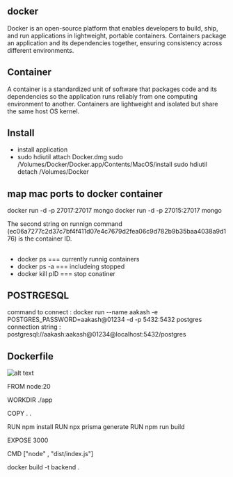 ## docker 
Docker is an open-source platform that enables developers to build, ship, and run applications in lightweight, portable containers. 
Containers package an application and its dependencies together, ensuring consistency across different environments.

## Container
A container is a standardized unit of software that packages code and its dependencies so the application runs reliably from one computing environment to another. 
Containers are lightweight and isolated but share the same host OS kernel.

## Install
- install application
- sudo hdiutil attach Docker.dmg
sudo /Volumes/Docker/Docker.app/Contents/MacOS/install
sudo hdiutil detach /Volumes/Docker

## map mac ports to docker container 
 docker run -d -p 27017:27017 mongo
 docker run -d -p 27015:27017 mongo

The second string on runnign command (ec06a7277c2d37c7bf4f411d07e4c7679d2fea06c9d782b9b35baa4038a9d176) is the container ID.

## 
- docker ps === currently runnig  containers
- docker ps -a === includeing stopped 
- docker kill pID === stop conatiner 


## POSTRGESQL
command to connect : docker run --name aakash -e POSTGRES_PASSWORD=aakash@01234  -d -p 5432:5432 postgres
connection string  :  postgresql://aakash:aakash@01234@localhost:5432/postgres

## Dockerfile

![alt text](<../Screenshot 2025-02-03 at 11.53.21 PM.png>)

FROM node:20 

WORKDIR  ./app

COPY . .

RUN npm install
RUN npx prisma generate
RUN npm run build

EXPOSE 3000

CMD ["node" , "dist/index.js"]

docker build -t backend .
